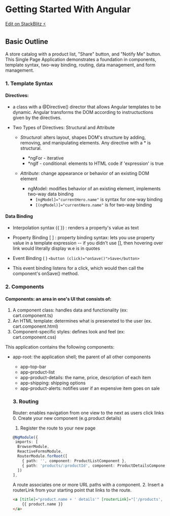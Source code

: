 # Getting Started With Angular

[Edit on StackBlitz ⚡️](https://stackblitz.com/edit/angular-xzhszm-hpeduq)

## Basic Outline
A store catalog with a product list, "Share" button, and "Notify Me" button. This Single Page Application demonstrates a foundation in components, template syntax, two-way binding, routing, data management, and form management. 

### 1. Template Syntax
#### Directives:
- a class with a @Directive() director that allows Angular templates to be dynamic. Angular transforms the DOM according to instructuctions given by the directives.

* Two Types of Directives: Structural and Attribute
    * _Structural_: alters layout, shapes DOM's structure by adding, removing, and manipulating elements. Any directive with a * is structural.
       * \*ngFor - iterative
       * \*ngIf - conditional: elements to HTML code if 'expression' is true

    * _Attribute_: change appearance or behavior of an existing DOM element
       * ngModel: modifies behavior of an existing element, implements two-way data binding
          * `[ngModel]="currentHero.name"` is syntax for one-way binding
          * `[(ngModel)]="currentHero.name"` is for two-way binding
          
#### Data Binding
* Interpolation syntax {{ }} : renders a property's value as text

* Property Binding [ ] : property binding syntax: lets you use property value in a template expression
-- if you didn't use [], then hovering over link would literally display w.e is in quotes

* Event Binding ( )
`<button (click)="onSave()">Save</button>`
- This event binding listens for a click, which would then call the component's onSave() method. 

### 2. Components
#### Components: an area in one's UI that consists of: 
1. A component class: handles data and functionality (ex: cart.component.ts)
2. An HTML template: determines what is preseneted to the user (ex. cart.component.html)
3. Component-specific styles: defines look and feel (ex: cart.component.css)

This application contains the following components:
* app-root: the application shell; the parent of all other components
  * app-top-bar
  * app-product-list
  * app-product-details: the name, price, description of each item
  * app-shipping: shipping options
  * app-product-alerts: notifies user if an expensive item goes on sale
  
  
  ### 3. Routing
  Router: enables navigation from one view to the next as users click links
  0. Create your new component (e.g.product details)
  1. Register the route to your new page
  ```typescript
  @NgModule({
   imports: [
    BrowserModule,
    ReactiveFormsModule,
    RouterModule.forRoot([
      { path: '', component: ProductListComponent },
      { path: 'products/:productId', component: ProductDetailsComponent },
    ])
  ],
  ```
  A route associates one or more URL paths with a component. 
  2. Insert a routerLink from your starting point that links to the route.
  ```html
  <a [title]="product.name + ' details'" [routerLink]="['/products', productId]">
      {{ product.name }}
  </a>
  ```

  
